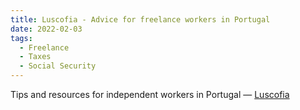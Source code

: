 ```yaml
---
title: Luscofia - Advice for freelance workers in Portugal
date: 2022-02-03
tags:
  - Freelance
  - Taxes
  - Social Security
---
```


Tips and resources for independent workers in Portugal &#8212; [Luscofia](https://www.luscofia.com/)

